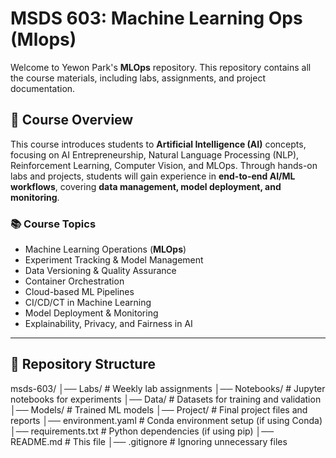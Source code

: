 # MSDS 603: Machine Learning Ops (Mlops)

Welcome to Yewon Park's **MLOps** repository. This repository contains all the course materials, including labs, assignments, and project documentation.

## 📌 Course Overview
This course introduces students to **Artificial Intelligence (AI)** concepts, focusing on AI Entrepreneurship, Natural Language Processing (NLP), Reinforcement Learning, Computer Vision, and MLOps. Through hands-on labs and projects, students will gain experience in **end-to-end AI/ML workflows**, covering **data management, model deployment, and monitoring**.

### **📚 Course Topics**
- Machine Learning Operations (**MLOps**)
- Experiment Tracking & Model Management
- Data Versioning & Quality Assurance
- Container Orchestration
- Cloud-based ML Pipelines
- CI/CD/CT in Machine Learning
- Model Deployment & Monitoring
- Explainability, Privacy, and Fairness in AI

---

## 📁 Repository Structure
msds-603/ │── Labs/ # Weekly lab assignments │── Notebooks/ # Jupyter notebooks for experiments │── Data/ # Datasets for training and validation │── Models/ # Trained ML models │── Project/ # Final project files and reports │── environment.yaml # Conda environment setup (if using Conda) │── requirements.txt # Python dependencies (if using pip) │── README.md # This file │── .gitignore # Ignoring unnecessary files
